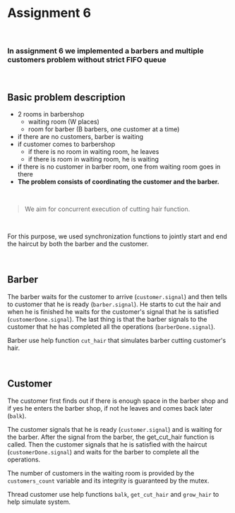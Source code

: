 # Assignment 6

<br>

### In assignment 6 we implemented a barbers and multiple customers problem without strict FIFO queue

<br>

## Basic problem description
- 2 rooms in barbershop
  - waiting room (W places)
  - room for barber (B barbers, one customer at a time)
- if there are no customers, barber is waiting
- if customer comes to barbershop
  - if there is no room in waiting room, he leaves
  - if there is room in waiting room, he is waiting
- if there is no customer in barber room, one from waiting room goes in there
- **The problem consists of coordinating the customer and the barber.**

<br>

>We aim for concurrent execution of cutting hair function.

<br>

For this purpose, we used synchronization functions to jointly start and end the haircut by both the barber and the customer.

<br>

## Barber
The barber waits for the customer to arrive (`customer.signal`) and then tells to customer that he is ready (`barber.signal`). He starts to cut the hair and when he is finished he waits for the customer's signal that he is satisfied (`customerDone.signal`). The last thing is that the barber signals to the customer that he has completed all the operations (`barberDone.signal`).

Barber use help function `cut_hair` that simulates barber cutting customer's hair.

<br>

## Customer
The customer first finds out if there is enough space in the barber shop and if yes he enters the barber shop, if not he leaves and comes back later (`balk`). 

The customer signals that he is ready (`customer.signal`) and is waiting for the barber. After the signal from the barber, the get_cut_hair function is called. Then the customer signals that he is satisfied with the haircut (`customerDone.signal`) and waits for the barber to complete all the operations.

The number of customers in the waiting room is provided by the `customers_count` variable and its integrity is guaranteed by the mutex.

Thread customer use help functions `balk`, `get_cut_hair` and `grow_hair` to help simulate system.

